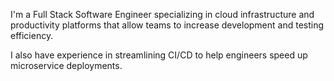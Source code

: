 I'm a Full Stack Software Engineer specializing in cloud infrastructure and productivity platforms that allow
teams to increase development and testing efficiency.

I also have experience in streamlining CI/CD to help engineers speed up microservice deployments.
